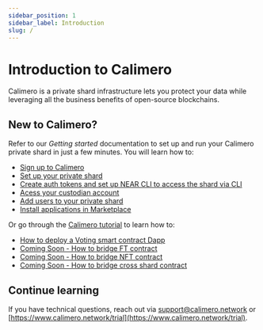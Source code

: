 ```yaml
---
sidebar_position: 1
sidebar_label: Introduction
slug: /
---
```



# Introduction to Calimero 

Calimero is a private shard infrastructure lets you protect your data while leveraging all the business benefits of open-source blockchains. 

## New to Calimero?

Refer to our _Getting started_ documentation to set up and run your Calimero private shard in just a few minutes. You will learn how to:

- [Sign up to Calimero](/docs/getting_started/signup.md)
- [Set up your private shard](/docs/getting_started/running_a_shard.md)
- [Create auth tokens and set up NEAR CLI to access the shard via CLI](/docs/getting_started/generate_token.md)
- [Acess your custodian account](/docs/getting_started/access_account.md)
- [Add users to your private shard](/docs/getting_started/users.md)
- [Install applications in Marketplace](/docs/getting_started/market_place.md)


Or go through the [Calimero tutorial](/) to learn how to:

- [How to deploy a Voting smart contract Dapp](/docs/tutorials/from_cli.md)
- [Coming Soon - How to bridge FT contract](/)
- [Coming Soon - How to bridge NFT contract](/)
- [Coming Soon - How to bridge cross shard contract](/)

## Continue learning

If you have technical questions, reach out via [support@calimero.network](mailto:support@calimero.network) or [https://www.calimero.network/trial](https://www.calimero.network/trial).
